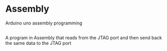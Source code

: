 # Assembly
Arduino uno assembly programming

##
A program in Assembly that reads from the JTAG port
and then send back the same data to the JTAG port 
